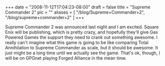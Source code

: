 
+++
date = "2008-11-12T17:04:23-08:00"
draft = false
title = "Supreme Commander 2"
pic = ""
aliases = [
  "/blog/Supreme+Commander+2",
  "/blog/supreme+commander+2"
]
+++

<p>
    Supreme Commander 2 was announced last night and I am excited.  Square Enix will be publishing, which is pretty
    crazy, and hopefully they'll give Gas Powered Games the support they need to crank out something awesome.  I
    really can't imagine what this game is going to be like comparing Total Annihilation to Supreme Commander as scale,
    but it should be awesome.  It just might be a long time until we actually see the game.  That's ok, though, I will
    be on GPGnet playing Forged Alliance in the mean time.  
    </p>